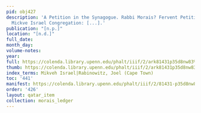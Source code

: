 ```yaml
---
pid: obj427
description: 'A Petition in the Synagogue. Rabbi Morais? Fervent Petition Before the
  Mickve Israel Congregation: [...].'
publication: "[n.p.]"
location: "[n.d.]"
full_date:
month_day:
volume-notes:
year:
full: https://colenda.library.upenn.edu/phalt/iiif/2/ark81431p35d8nw83%2FSHA256E-s7836914--9a6fc16444686832bddcb1de4edbcb9a4d487183b1bd8f77d3b24070db63634b.jpeg/full/3500,/0/default.jpg
thumb: https://colenda.library.upenn.edu/phalt/iiif/2/ark81431p35d8nw83%2FSHA256E-s7836914--9a6fc16444686832bddcb1de4edbcb9a4d487183b1bd8f77d3b24070db63634b.jpeg/full/!200,200/0/default.jpg
index_terms: Mikveh Israel|Rabinowitz, Joel (Cape Town)
toc: '441'
manifest: https://colenda.library.upenn.edu/phalt/iiif/2/81431-p35d8nw83/manifest
order: '426'
layout: qatar_item
collection: morais_ledger
---
```

